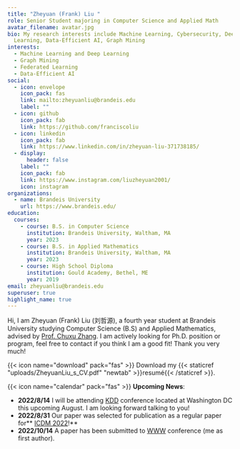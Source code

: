 ```yaml
---
title: "Zheyuan (Frank) Liu "
role: Senior Student majoring in Computer Science and Applied Math
avatar_filename: avatar.jpg
bio: My research interests include Machine Learning, Cybersecurity, Deep
  Learning, Data-Efficient AI, Graph Mining
interests:
  - Machine Learning and Deep Learning
  - Graph Mining
  - Federated Learning
  - Data-Efficient AI
social:
  - icon: envelope
    icon_pack: fas
    link: mailto:zheyuanliu@brandeis.edu
    label: ""
  - icon: github
    icon_pack: fab
    link: https://github.com/franciscoliu
  - icon: linkedin
    icon_pack: fab
    link: https://www.linkedin.com/in/zheyuan-liu-371738185/
  - display:
      header: false
    label: ""
    icon_pack: fab
    link: https://www.instagram.com/liuzheyuan2001/
    icon: instagram
organizations:
  - name: Brandeis University
    url: https://www.brandeis.edu/
education:
  courses:
    - course: B.S. in Computer Science
      institution: Brandeis University, Waltham, MA
      year: 2023
    - course: B.S. in Applied Mathematics
      institution: Brandeis University, Waltham, MA
      year: 2023
    - course: High School Diploma
      institution: Gould Academy, Bethel, ME
      year: 2019
email: zheyuanliu@brandeis.edu
superuser: true
highlight_name: true
---
```

Hi, I am Zheyuan (Frank) Liu (刘哲源), a fourth year student at Brandeis University studying Computer Science (B.S) and Applied Mathematics, advised by [Prof. Chuxu Zhang](https://chuxuzhang.github.io/index.html). I am actively looking for Ph.D. position or program, feel free to contact if you think I am a good fit! Thank you very much!

{{< icon name="download" pack="fas" >}} Download my {{< staticref "uploads/ZheyuanLiu_s_CV.pdf" "newtab" >}}resumé{{< /staticref >}}.

{{< icon name="calendar" pack="fas" >}} **Upcoming News**: 

* **2022/8/14** I will be attending [KDD](https://kdd.org/kdd2022/) conference located at Washington DC this upcoming August. I am looking forward talking to you!
* **2﻿022/8/31** Our paper was selected for publication as a regular paper for** [ICDM 2022](https://easychair.org/cfp/icdm2022)!**
* **2﻿022/10/14** A paper has been submitted to [WWW](https://www2023.thewebconf.org/) conference (me as first author).
